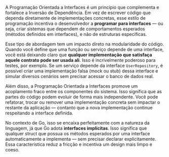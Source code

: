 A Programação Orientada a Interfaces é um princípio que complementa e fortalece a Inversão de Dependência. Em vez de escrever código que dependa diretamente de implementações concretas, esse estilo de programação incentiva o desenvolvedor a **programar para interfaces** — ou seja, criar sistemas que dependem de comportamentos esperados (métodos definidos em interfaces), e não de estruturas específicas.

Esse tipo de abordagem tem um impacto direto na modularidade do código. Quando você define que uma função ou serviço depende de uma interface, você está deixando claro que **qualquer implementação que satisfaça aquele contrato pode ser usada ali**. Isso é incrivelmente poderoso para testes, por exemplo. Se um serviço depende da interface `UserRepository`, é possível criar uma implementação falsa (mock ou stub) dessa interface e simular diversos cenários sem precisar acessar o banco de dados real.

Além disso, a Programação Orientada a Interfaces promove um acoplamento fraco entre os componentes do sistema. Isso significa que as partes do código podem evoluir de forma mais independente. Você pode refatorar, trocar ou remover uma implementação concreta sem impactar o restante da aplicação — contanto que a nova implementação continue respeitando a interface definida.

No contexto de Go, isso se encaixa perfeitamente com a natureza da linguagem, já que Go adota **interfaces implícitas**. Isso significa que qualquer struct que possua os métodos esperados por uma interface automaticamente a implementa — sem precisar declarar explicitamente. Essa característica reduz a fricção e incentiva um design mais limpo e coeso.